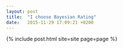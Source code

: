 ```yaml
---
layout: post
title:  "I choose Bayesian Rating"
date:   2015-11-29 17:09:21 +0200
---
```

{% include post.html site=site page=page %}
